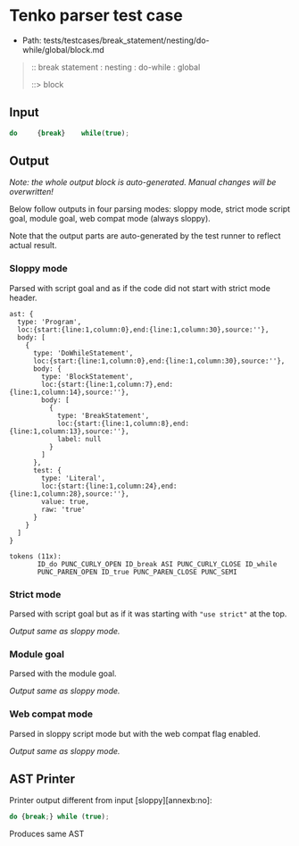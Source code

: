# Tenko parser test case

- Path: tests/testcases/break_statement/nesting/do-while/global/block.md

> :: break statement : nesting : do-while : global
>
> ::> block

## Input

`````js
do     {break}    while(true);
`````

## Output

_Note: the whole output block is auto-generated. Manual changes will be overwritten!_

Below follow outputs in four parsing modes: sloppy mode, strict mode script goal, module goal, web compat mode (always sloppy).

Note that the output parts are auto-generated by the test runner to reflect actual result.

### Sloppy mode

Parsed with script goal and as if the code did not start with strict mode header.

`````
ast: {
  type: 'Program',
  loc:{start:{line:1,column:0},end:{line:1,column:30},source:''},
  body: [
    {
      type: 'DoWhileStatement',
      loc:{start:{line:1,column:0},end:{line:1,column:30},source:''},
      body: {
        type: 'BlockStatement',
        loc:{start:{line:1,column:7},end:{line:1,column:14},source:''},
        body: [
          {
            type: 'BreakStatement',
            loc:{start:{line:1,column:8},end:{line:1,column:13},source:''},
            label: null
          }
        ]
      },
      test: {
        type: 'Literal',
        loc:{start:{line:1,column:24},end:{line:1,column:28},source:''},
        value: true,
        raw: 'true'
      }
    }
  ]
}

tokens (11x):
       ID_do PUNC_CURLY_OPEN ID_break ASI PUNC_CURLY_CLOSE ID_while
       PUNC_PAREN_OPEN ID_true PUNC_PAREN_CLOSE PUNC_SEMI
`````

### Strict mode

Parsed with script goal but as if it was starting with `"use strict"` at the top.

_Output same as sloppy mode._

### Module goal

Parsed with the module goal.

_Output same as sloppy mode._

### Web compat mode

Parsed in sloppy script mode but with the web compat flag enabled.

_Output same as sloppy mode._

## AST Printer

Printer output different from input [sloppy][annexb:no]:

````js
do {break;} while (true);
````

Produces same AST
